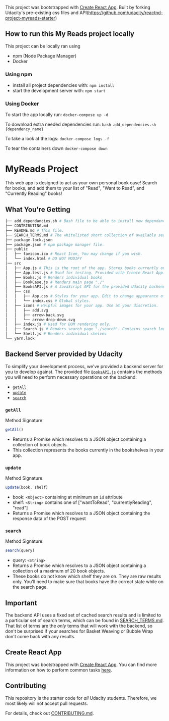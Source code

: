This project was bootstrapped with [Create React App](https://github.com/facebook/create-react-app).
Built by forking Udacity's pre-existing css files and API(https://github.com/udacity/reactnd-project-myreads-starter)

## How to run this My Reads project locally

This project can be locally ran using
* npm (Node Package Manager)
* Docker

### Using npm
* install all project dependencies with:
`npm install`
* start the development server with:
`npm start`

### Using Docker
To start the app locally run:
`docker-compose up -d`

To download extra needed dependencies run:
`bash add_dependencies.sh {dependency_name}`

To take a look at the logs:
`docker-compose logs -f`

To tear the containers down
`docker-compose down`


# MyReads Project
This web app is designed to act as your own personal book case! Search for books, and add them to your list of "Read", "Want to Read", and "Currently Reading" books!

## What You're Getting
```bash
├── add_dependancies.sh # Bash file to be able to install new dependancies if you decide to run MyReads using Docker
├── CONTRIBUTING.md
├── README.md # This file.
├── SEARCH_TERMS.md # The whitelisted short collection of available search terms for you to use with your app.
├── package-lock.json
├── package.json # npm package manager file.
├── public
│   ├── favicon.ico # React Icon, You may change if you wish.
│   └── index.html # DO NOT MODIFY
│── src
│   ├── App.js # This is the root of the app. Stores books currently on MyReads and contains logic to change/remove books from shelves. Provides routing to "./" & "./search"
│   ├── App.test.js # Used for testing. Provided with Create React App. Testing is encouraged, but not required.
│   ├── Books.js # Renders individual books
│   ├── BookCase.js # Renders main page "./"
│   ├── BooksAPI.js # A JavaScript API for the provided Udacity backend. Instructions for the methods are below.
│   ├── css
│   │   ├── App.css # Styles for your app. Edit to change appearance of webpage
│   │   └── index.css # Global styles.
│   ├── icons # Helpful images for your app. Use at your discretion.
│   │   ├── add.svg
│   │   ├── arrow-back.svg
│   │   └── arrow-drop-down.svg
│   ├── index.js # Used for DOM rendering only.
│   ├── Search.js # Renders search page "./search". Contains search logic and prepares search results for presentation in shelves
│   └── Shelf.js # Renders individual shelves
└── yarn.lock
```


## Backend Server provided by Udacity

To simplify your development process, we've provided a backend server for you to develop against. The provided file [`BooksAPI.js`](src/BooksAPI.js) contains the methods you will need to perform necessary operations on the backend:

* [`getAll`](#getall)
* [`update`](#update)
* [`search`](#search)

### `getAll`

Method Signature:

```js
getAll()
```

* Returns a Promise which resolves to a JSON object containing a collection of book objects.
* This collection represents the books currently in the bookshelves in your app.

### `update`

Method Signature:

```js
update(book, shelf)
```

* book: `<Object>` containing at minimum an `id` attribute
* shelf: `<String>` contains one of ["wantToRead", "currentlyReading", "read"]  
* Returns a Promise which resolves to a JSON object containing the response data of the POST request

### `search`

Method Signature:

```js
search(query)
```

* query: `<String>`
* Returns a Promise which resolves to a JSON object containing a collection of a maximum of 20 book objects.
* These books do not know which shelf they are on. They are raw results only. You'll need to make sure that books have the correct state while on the search page.

## Important
The backend API uses a fixed set of cached search results and is limited to a particular set of search terms, which can be found in [SEARCH_TERMS.md](SEARCH_TERMS.md). That list of terms are the _only_ terms that will work with the backend, so don't be surprised if your searches for Basket Weaving or Bubble Wrap don't come back with any results.

## Create React App

This project was bootstrapped with [Create React App](https://github.com/facebookincubator/create-react-app). You can find more information on how to perform common tasks [here](https://github.com/facebookincubator/create-react-app/blob/master/packages/react-scripts/template/README.md).

## Contributing

This repository is the starter code for _all_ Udacity students. Therefore, we most likely will not accept pull requests.

For details, check out [CONTRIBUTING.md](CONTRIBUTING.md).
